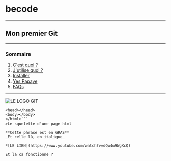 # becode
***
## Mon premier Git
***
### Sommaire
1. [C'est quoi ?](#general-info)
2. [J'utilise quoi ?](#technologies)
3. [Installer](#installation)
4. [Yes Papaye](#collaboration)
5. [FAQs](#faqs)
***

![LE LOGO GIT](https://img1.freepng.fr/20190130/llr/kisspng-logo-product-design-brand-git-colophon-amit-dhamu-writes-code-5c5222126af461.4995008215488865464381.jpg)

```<html>
<head></head>
<body></body>
</html>```
>Le squelette d'une page html

**Cette phrase est en GRAS**
_Et celle là, en italique_

*[LE LIEN](https://www.youtube.com/watch?v=dQw4w9WgXcQ)

Et la ca fonctionne ?